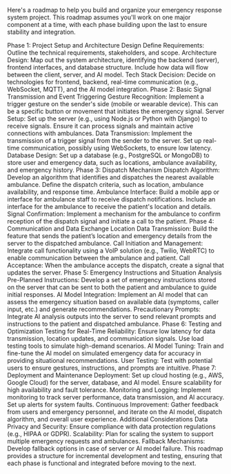 Here's a roadmap to help you build and organize your emergency response system project. This roadmap assumes you'll work on one major component at a time, with each phase building upon the last to ensure stability and integration.

Phase 1: Project Setup and Architecture Design
Define Requirements: Outline the technical requirements, stakeholders, and scope.
Architecture Design: Map out the system architecture, identifying the backend (server), frontend interfaces, and database structure. Include how data will flow between the client, server, and AI model.
Tech Stack Decision: Decide on technologies for frontend, backend, real-time communication (e.g., WebSocket, MQTT), and the AI model integration.
Phase 2: Basic Signal Transmission and Event Triggering
Gesture Recognition: Implement a trigger gesture on the sender's side (mobile or wearable device). This can be a specific button or movement that initiates the emergency signal.
Server Setup: Set up the server (e.g., using Node.js or Python with Django) to receive signals. Ensure it can process signals and maintain active connections with ambulances.
Data Transmission: Implement the transmission of a trigger signal from the sender to the server. Set up real-time communication, possibly using WebSockets, to ensure low latency.
Database Design: Set up a database (e.g., PostgreSQL or MongoDB) to store user and emergency data, such as locations, ambulance availability, and emergency history.
Phase 3: Dispatch Mechanism
Dispatch Algorithm: Develop an algorithm that identifies and dispatches the nearest available ambulance. Define the dispatch criteria, such as location, ambulance availability, and response time.
Ambulance Interface: Build a mobile app or interface for ambulance staff to receive dispatch notifications. Include an interface for the ambulance to receive the patient's location and details.
Signal Confirmation: Implement a mechanism for the ambulance to confirm reception of the dispatch signal and initiate a call to the patient.
Phase 4: Communication and Data Exchange
Location Data Transmission: Build the feature that sends the patient’s location and emergency details from the server to the dispatched ambulance.
Call Initiation and Management: Integrate call functionality using a VoIP solution (e.g., Twilio, WebRTC) to enable communication between the ambulance and patient.
Call Acceptance: When the ambulance accepts the dispatch, create a signal that updates the server.
Phase 5: Emergency Instructions and Situation Analysis
Pre-Planned Instructions: Develop a set of emergency instructions stored on the server that can be sent to both the patient and ambulance to guide initial responses.
AI Model Integration: Implement an AI model that can assess the emergency situation based on available data (symptoms, caller input, etc.) and generate recommendations.
Precautionary Prompts: Integrate AI analysis outputs into the server to send relevant prompts and instructions to the patient and dispatched ambulance.
Phase 6: Testing and Optimization
Testing for Real-Time Reliability: Ensure low latency for data transmission, location updates, and communication signals. Use load testing tools to simulate high-demand scenarios.
AI Model Tuning: Train and fine-tune the AI model on simulated emergency data for accuracy in providing situational recommendations.
User Testing: Test with potential users to ensure gestures, instructions, and prompts are intuitive.
Phase 7: Deployment and Maintenance
Deployment: Set up cloud hosting (e.g., AWS, Google Cloud) for the server, database, and AI model. Ensure scalability for high availability and fault tolerance.
Monitoring and Logging: Implement monitoring to track server performance, data transmission, and AI accuracy. Set up alerts for system faults.
Continuous Improvement: Gather feedback from users and emergency personnel, and iterate on the AI model, dispatch algorithm, and overall user experience.
Additional Considerations
Data Privacy and Security: Ensure compliance with data protection regulations (e.g., HIPAA or GDPR).
Scalability: Plan for scaling the system to support multiple emergency requests and ambulances.
Fallback Mechanisms: Develop fallback options in case of server or AI model failure.
This roadmap provides a structure for incremental development and testing, ensuring that each phase is functional and integrated before moving to the next.
